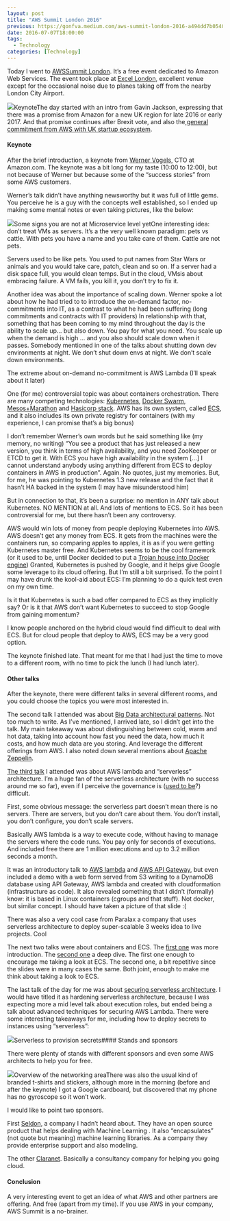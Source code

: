 ```yaml
---
layout: post
title: "AWS Summit London 2016"
previous: https://gonfva.medium.com/aws-summit-london-2016-a494dd7b0540
date: 2016-07-07T18:00:00
tags:
  - Technology
categories: [Technology]
---
```


Today I went to [AWSSummit London](https://awssummit.london/). It’s a free event dedicated to Amazon Web Services. The event took place at [Excel London](http://excel.london/), excellent venue except for the occasional noise due to planes taking off from the nearby London City Airport.

![](/img/1*rpqnIPjIYSOEGlY_9oIMQg.jpeg)KeynoteThe day started with an intro from Gavin Jackson, expressing that there was a promise from Amazon for a new UK region for late 2016 or early 2017. And that promise continues after Brexit vote, and also the[ general commitment from AWS with UK startup ecosystem](http://www.theregister.co.uk/2016/07/07/amazon_on_brexit/).

#### Keynote

After the brief introduction, a keynote from [Werner Vogels](https://twitter.com/Werner), CTO at Amazon.com. The keynote was a bit long for my taste (10:00 to 12:00), but not because of Werner but because some of the “success stories” from some AWS customers.

Werner’s talk didn’t have anything newsworthy but it was full of little gems. You perceive he is a guy with the concepts well established, so I ended up making some mental notes or even taking pictures, like the below:

![](/img/1*9tK2MnQK0NL_eI4aA8gLaA.jpeg)Some signs you are not at Microservice level yetOne interesting idea: don’t treat VMs as servers. It’s a the very well known paradigm: pets vs cattle. With pets you have a name and you take care of them. Cattle are not pets.

Servers used to be like pets. You used to put names from Star Wars or animals and you would take care, patch, clean and so on. If a server had a disk space full, you would clean temps. But in the cloud, VMsis about embracing failure. A VM fails, you kill it, you don’t try to fix it.

Another idea was about the importance of scaling down. Werner spoke a lot about how he had tried to to introduce the on-demand factor, no-commitments into IT, as a contrast to what he had been suffering (long commitments and contracts with IT providers) In relationship with that, something that has been coming to my mind throughout the day is the ability to scale up… but also down. You pay for what you need. You scale up when the demand is high … and you also should scale down when it passes. Somebody mentioned in one of the talks about shutting down dev environments at night. We don’t shut down envs at night. We don’t scale down environments.

The extreme about on-demand no-commitment is AWS Lambda (I’ll speak about it later)

One (for me) controversial topic was about containers orchestration. There are many competing technologies: [Kubernetes](http://kubernetes.io/), [Docker Swarm](https://docs.docker.com/swarm/), [Mesos+Marathon](https://mesosphere.github.io/marathon/) and [Hasicorp stack](https://www.nomadproject.io/intro/vs/index.html). AWS has its own system, called [ECS](https://aws.amazon.com/ecs/getting-started/), and it also includes its own private registry for containers (with my experience, I can promise that’s a big bonus)

I don’t remember Werner’s own words but he said something like (my memory, no writing) “You see a product that has just released a new version, you think in terms of high availability, and you need ZooKeeper or ETCD to get it. With ECS you have high availability in the system […] I cannot understand anybody using anything different from ECS to deploy containers in AWS in production”. Again. No quotes, just my memories. But, for me, he was pointing to Kubernetes 1.3 new release and the fact that it hasn’t HA backed in the system (I may have misunderstood him)

But in connection to that, it’s been a surprise: no mention in ANY talk about Kubernetes. NO MENTION at all. And lots of mentions to ECS. So it has been controversial for me, but there hasn’t been any controversy.

AWS would win lots of money from people deploying Kubernetes into AWS. AWS doesn’t get any money from ECS. It gets from the machines were the containers run, so comparing apples to apples, it is as if you were getting Kubernetes master free. And Kubernetes seems to be the cool framework (or it used to be, until Docker decided to put a [Trojan house into Docker engine](https://docs.docker.com/engine/swarm/)) Granted, Kubernetes is pushed by Google, and it helps give Google some leverage to its cloud offering. But I’m still a bit surprised. To the point I may have drunk the kool-aid about ECS: I’m planning to do a quick test even on my own time.

Is it that Kubernetes is such a bad offer compared to ECS as they implicitly say? Or is it that AWS don’t want Kubernetes to succeed to stop Google from gaining momentum?

I know people anchored on the hybrid cloud would find difficult to deal with ECS. But for cloud people that deploy to AWS, ECS may be a very good option.

The keynote finished late. That meant for me that I had just the time to move to a different room, with no time to pick the lunch (I had lunch later).

#### Other talks

After the keynote, there were different talks in several different rooms, and you could choose the topics you were most interested in.

The second talk I attended was about [Big Data architectural patterns](https://awssummit.london/session/2016/c6864ede-390d-4477-bc65-ef57bd7c9f24). Not too much to write. As I’ve mentioned, I arrived late, so I didn’t get into the talk. My main takeaway was about distinguishing between cold, warm and hot data, taking into account how fast you need the data, how much it costs, and how much data are you storing. And leverage the different offerings from AWS. I also noted down several mentions about [Apache Zeppelin](https://zeppelin.apache.org/).

[The third talk](https://awssummit.london/session/2016/abb14293-271b-4b45-b52c-ca9b997556ed) I attended was about AWS lambda and “serverless” architecture. I’m a huge fan of the serverless architecture (with no success around me so far), even if I perceive the governance is ([used to be](http://serverless.com/)?) difficult.

First, some obvious message: the serverless part doesn’t mean there is no servers. There are servers, but you don’t care about them. You don’t install, you don’t configure, you don’t scale servers.

Basically AWS lambda is a way to execute code, without having to manage the servers where the code runs. You pay only for seconds of executions. And included free there are 1 million executions and up to 3.2 million seconds a month.

It was an introductory talk to [AWS lambda](https://aws.amazon.com/lambda/details/) and [AWS API Gateway](https://aws.amazon.com/api-gateway/), but even included a demo with a web form served from S3 writing to a DynamoDB database using API Gateway, AWS lambda and created with cloudformation (infrastructure as code). It also revealed something that I didn’t (formally) know: it is based in Linux containers (cgroups and that stuff). Not docker, but similar concept. I should have taken a picture of that slide :(

There was also a very cool case from Paralax a company that uses serverless architecture to deploy super-scalable 3 weeks idea to live projects. Cool

The next two talks were about containers and ECS. The [first one](https://awssummit.london/session/2016/716886b4-1bad-4ec4-9a32-0063e25e88f1) was more introduction. The [second one](https://awssummit.london/session/2016/76f8a463-f30a-455e-b817-d142afaddbd4) a deep dive. The first one enough to encourage me taking a look at ECS. The second one, a bit repetitive since the slides were in many cases the same. Both joint, enough to make me think about taking a look to ECS.

The last talk of the day for me was about [securing serverless architecture](https://awssummit.london/session/2016/c0d57c29-1990-4be8-9a87-2086d596d14a). I would have titled it as hardening serverless architecture, because I was expecting more a mid level talk about execution roles, but ended being a talk about advanced techniques for securing AWS Lambda. There were some interesting takeaways for me, including how to deploy secrets to instances using “serverless”:

![](/img/1*qtral1Pk0R0tgBeStwa03Q.jpeg)Serverless to provision secrets#### Stands and sponsors

There were plenty of stands with different sponsors and even some AWS architects to help you for free.

![](/img/1*AAS6KqsF8xXpum3Ba2_usQ.jpeg)Overview of the networking areaThere was also the usual kind of branded t-shirts and stickers, although more in the morning (before and after the keynote) I got a Google cardboard, but discovered that my phone has no gyroscope so it won’t work.

I would like to point two sponsors.

First [Seldon](http://www.seldon.io/), a company I hadn’t heard about. They have an open source product that helps dealing with Machine Learning . It also “encapsulates” (not quote but meaning) machine learning libraries. As a company they provide enterprise support and also modeling.

The other [Claranet](http://www.claranet.co.uk/). Basically a consultancy company for helping you going cloud.

#### Conclusion

A very interesting event to get an idea of what AWS and other partners are offering. And free (apart from my time). If you use AWS in your company, AWS Summit is a no-brainer.
